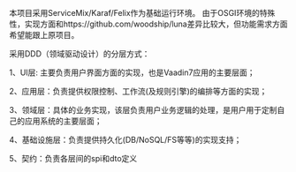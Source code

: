 本项目采用ServiceMix/Karaf/Felix作为基础运行环境。
由于OSGI环境的特殊性，实现方面和https://github.com/woodship/luna差异比较大，但功能需求方面希望能跟上原项目。

采用DDD（领域驱动设计）的分层方式：

1、UI层: 主要负责用户界面方面的实现，也是Vaadin7应用的主要层面；

2、应用层：负责提供权限控制、工作流(及规则引擎)的编排等方面的实现；

3、领域层：具体的业务实现，该层负责用户业务逻辑的处理，是用户用于定制自己的应用系统的主要层面；

4、基础设施层：负责提供持久化(DB/NoSQL/FS等等)的实现支持；

5、契约：负责各层间的spi和dto定义
